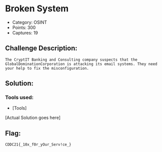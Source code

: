 # Broken System

- Category: OSINT
- Points: 300
- Captures: 19
## Challenge Description:
```
The CryptIT Banking and Consulting company suspects that the GlobalDominationCorporation is attacking its email systems. They need your help to fix the misconfiguration.
```
## Solution:

### Tools used:
- [Tools]

[Actual Solution goes here]

## Flag:
```
CDDC21{_10x_f0r_yOur_Serv!ce_}
```